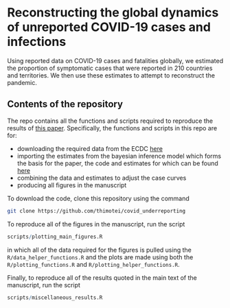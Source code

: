 # Reconstructing the global dynamics of unreported COVID-19 cases and infections
Using reported data on COVID-19 cases and fatalities globally, we estimated the proportion of symptomatic cases that were reported in 210 countries and territories. We then use these estimates to attempt to reconstruct the pandemic.

## Contents of the repository
The repo contains all the functions and scripts required to reproduce the results of [this paper](https://bmcmedicine.biomedcentral.com/articles/10.1186/s12916-020-01790-9). Specifically, the functions and scripts in this repo are for:
* downloading the required data from the ECDC [here](https://www.ecdc.europa.eu/en/publications-data/download-todays-data-geographic-distribution-covid-19-cases-worldwide)
* importing the estimates from the bayesian inference model which forms the basis for the paper, the code and estimates for which can be found [here](https://github.com/thimotei/CFR_calculation)
* combining the data and estimates to adjust the case curves
* producing all figures in the manuscript 

To download the code, clone this repository using the command

```sh
git clone https://github.com/thimotei/covid_underreporting
```

To reproduce all of the figures in the manuscript, run the script 
```r
scripts/plotting_main_figures.R
```

in which all of the data required for the figures is pulled using the `R/data_helper_functions.R` and the plots are made using both the `R/plotting_functions.R` and `R/plotting_helper_functions.R`.

Finally, to reproduce all of the results quoted in the main text of the manuscript, run the script 
```r
scripts/miscellaneous_results.R
```


